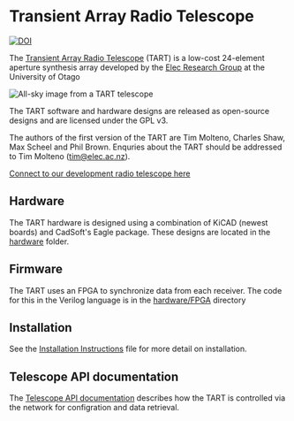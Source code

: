 # Transient Array Radio Telescope



[![DOI](https://zenodo.org/badge/20430511.svg)](https://zenodo.org/badge/latestdoi/20430511)


The [Transient Array Radio Telescope](https://en.wikipedia.org/wiki/Transient_Array_Radio_Telescope) (TART) is a low-cost 24-element aperture synthesis array
developed by the [Elec Research Group](http://elec.ac.nz) at the University of Otago

 ![All-sky image from a TART telescope][tart_image] 

The TART software and hardware designs are released as open-source designs and are
licensed under the GPL v3.

The authors of the first version of the TART are Tim Molteno, Charles Shaw, Max 
Scheel and Phil Brown. Enquries about the TART should be addressed to Tim Molteno (tim@elec.ac.nz). 

[Connect to our development radio telescope here](https://tart.elec.ac.nz "Online Telescopes")

## Hardware

The TART hardware is designed using a combination of KiCAD (newest boards) and
CadSoft's Eagle package. These designs are located in the [hardware](hardware/README.md) folder. 

## Firmware

The TART uses an FPGA to synchronize data from each receiver. The code for this in the 
Verilog language is in the [hardware/FPGA](hardware/FPGA/README.md) directory


## Installation

See the  [Installation Instructions](INSTALL.md) file for more detail on installation.

[tart_image]: https://github.com/tmolteno/TART/blob/master/doc/img/tart_image.jpg "TART All-Sky Image"


## Telescope API documentation

The [Telescope API documentation](https://tart.elec.ac.nz/doc/) describes how the TART is controlled via the network for configration and data retrieval. 
